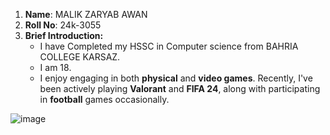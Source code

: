 1. **Name**: MALIK ZARYAB AWAN
2. **Roll No**: 24k-3055
3. **Brief Introduction:**
      * I have Completed my HSSC in Computer science from BAHRIA COLLEGE KARSAZ.
      * I am 18.
      * I enjoy engaging in both **physical** and **video games**. Recently, I've been actively playing **Valorant** and **FIFA 24**, along with participating in **football** games occasionally.

![image](https://github.com/user-attachments/assets/a95251d4-037f-4fe2-a5aa-322a3a799184)

